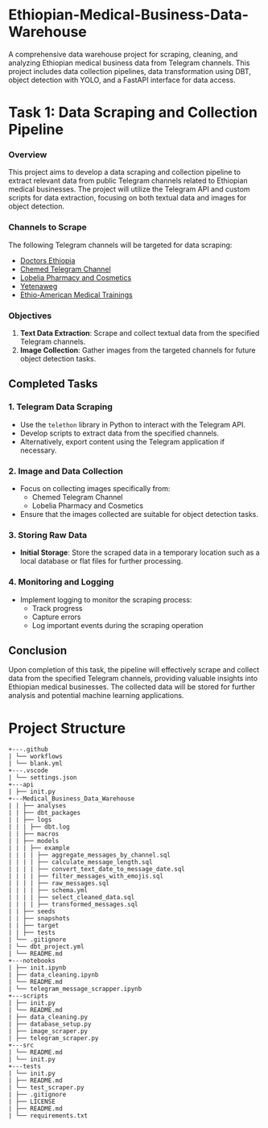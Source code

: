 # Ethiopian-Medical-Business-Data-Warehouse

A comprehensive data warehouse project for scraping, cleaning, and analyzing Ethiopian medical business data from Telegram channels. This project includes data collection pipelines, data transformation using DBT, object detection with YOLO, and a FastAPI interface for data access.


# **Task 1: Data Scraping and Collection Pipeline**

### **Overview**
This project aims to develop a data scraping and collection pipeline to extract relevant data from public Telegram channels related to Ethiopian medical businesses. The project will utilize the Telegram API and custom scripts for data extraction, focusing on both textual data and images for object detection.

### **Channels to Scrape**
The following Telegram channels will be targeted for data scraping:

- [Doctors Ethiopia](https://t.me/DoctorsET)
- [Chemed Telegram Channel](https://t.me/Chemed)
- [Lobelia Pharmacy and Cosmetics](https://t.me/lobelia4cosmetics)
- [Yetenaweg](https://t.me/yetenaweg)
- [Ethio-American Medical Trainings](https://t.me/EAHCI)

### Objectives
1. **Text Data Extraction**: Scrape and collect textual data from the specified Telegram channels.
2. **Image Collection**: Gather images from the targeted channels for future object detection tasks.

## **Completed Tasks**

### 1. **Telegram Data Scraping**
- Use the `telethon` library in Python to interact with the Telegram API.
- Develop scripts to extract data from the specified channels.
- Alternatively, export content using the Telegram application if necessary.

### 2. **Image and Data Collection**
- Focus on collecting images specifically from:
  - Chemed Telegram Channel
  - Lobelia Pharmacy and Cosmetics
- Ensure that the images collected are suitable for object detection tasks.

### 3. **Storing Raw Data**
- **Initial Storage**: Store the scraped data in a temporary location such as a local database or flat files for further processing.

### 4. **Monitoring and Logging**
- Implement logging to monitor the scraping process:
  - Track progress
  - Capture errors
  - Log important events during the scraping operation
## **Conclusion**
Upon completion of this task, the pipeline will effectively scrape and collect data from the specified Telegram channels, providing valuable insights into Ethiopian medical businesses. The collected data will be stored for further analysis and potential machine learning applications.


# Project Structure

```
+---.github
| └── workflows
| └── blank.yml
+---.vscode
| └── settings.json
+---api
| ├── init.py
+---Medical_Business_Data_Warehouse
| | ├── analyses
| | ├── dbt_packages
| | ├── logs
| | | ├── dbt.log
| | ├── macros
| | ├── models
| | | ├── example
| | | | ├── aggregate_messages_by_channel.sql
| | | | ├── calculate_message_length.sql
| | | | ├── convert_text_date_to_message_date.sql
| | | | ├── filter_messages_with_emojis.sql
| | | | ├── raw_messages.sql
| | | | ├── schema.yml
| | | | ├── select_cleaned_data.sql
| | | | ├── transformed_messages.sql
| | ├── seeds
| | ├── snapshots
| | ├── target
| | ├── tests
| └── .gitignore
| └── dbt_project.yml
| └── README.md
+---notebooks
| ├── init.ipynb
| ├── data_cleaning.ipynb
| └── README.md
| └── telegram_message_scrapper.ipynb
+---scripts
| ├── init.py
| └── README.md
| ├── data_cleaning.py
| ├── database_setup.py
| ├── image_scraper.py
| ├── telegram_scraper.py
+---src
| └── README.md
| └── init.py
+---tests
| └── init.py
| ├── README.md
| └── test_scraper.py
| ├── .gitignore
| ├── LICENSE
| ├── README.md
| └── requirements.txt
```